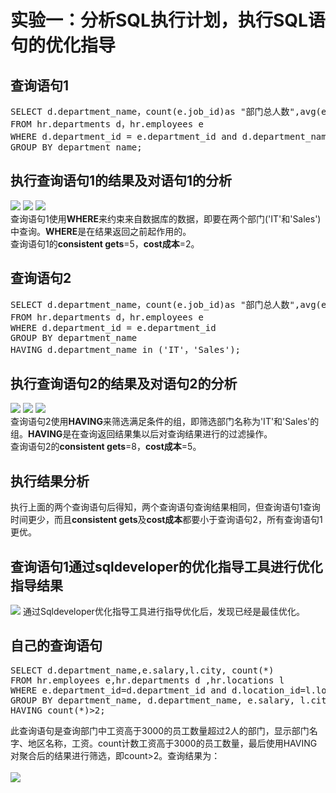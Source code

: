 # 实验一：分析SQL执行计划，执行SQL语句的优化指导
## 查询语句1
<pre>
SELECT d.department_name，count(e.job_id)as "部门总人数",avg(e.salary)as "平均工资"
FROM hr.departments d，hr.employees e
WHERE d.department_id = e.department_id and d.department_name in ('IT'，'Sales')
GROUP BY department_name;
</pre>
## 执行查询语句1的结果及对语句1的分析
![](https://github.com/llwaves/oracle/blob/master/test1/sql1.PNG)
![](https://github.com/llwaves/oracle/blob/master/test1/sql1_3.PNG)
![](https://github.com/llwaves/oracle/blob/master/test1/sql1_1.PNG)</br>
查询语句1使用**WHERE**来约束来自数据库的数据，即要在两个部门('IT'和'Sales')中查询。**WHERE**是在结果返回之前起作用的。</br>
查询语句1的**consistent gets**=5，**cost成本**=2。
## 查询语句2
<pre>
SELECT d.department_name，count(e.job_id)as "部门总人数",avg(e.salary)as "平均工资"
FROM hr.departments d，hr.employees e
WHERE d.department_id = e.department_id
GROUP BY department_name
HAVING d.department_name in ('IT'，'Sales');</pre>
## 执行查询语句2的结果及对语句2的分析
![](https://github.com/llwaves/oracle/blob/master/test1/sql2.PNG)
![](https://github.com/llwaves/oracle/blob/master/test1/sql2_2.PNG)
![](https://github.com/llwaves/oracle/blob/master/test1/sql2_1.PNG)</br>
查询语句2使用**HAVING**来筛选满足条件的组，即筛选部门名称为'IT'和'Sales'的组。**HAVING**是在查询返回结果集以后对查询结果进行的过滤操作。</br>
查询语句2的**consistent gets**=8，**cost成本**=5。
## 执行结果分析
执行上面的两个查询语句后得知，两个查询语句查询结果相同，但查询语句1查询时间更少，而且**consistent gets**及**cost成本**都要小于查询语句2，所有查询语句1更优。
## 查询语句1通过sqldeveloper的优化指导工具进行优化指导结果
![](https://github.com/llwaves/oracle/blob/master/test1/sql1_2.PNG)
通过Sqldeveloper优化指导工具进行指导优化后，发现已经是最佳优化。
## 自己的查询语句
<pre>
SELECT d.department_name,e.salary,l.city, count(*) 
FROM hr.employees e,hr.departments d ,hr.locations l
WHERE e.department_id=d.department_id and d.location_id=l.location_id and e.salary>3000
GROUP BY department_name, d.department_name, e.salary, l.city
HAVING count(*)>2;
</pre>
此查询语句是查询部门中工资高于3000的员工数量超过2人的部门，显示部门名字、地区名称，工资。count计数工资高于3000的员工数量，最后使用HAVING对聚合后的结果进行筛选，即count>2。查询结果为：</br></br>
![](https://github.com/llwaves/oracle/blob/master/test1/sql3.PNG)

